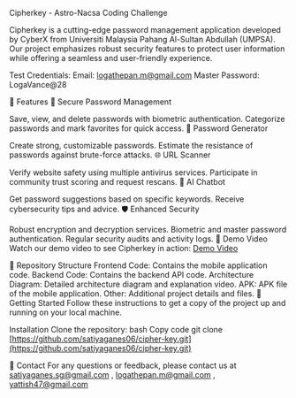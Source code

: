 Cipherkey - Astro-Nacsa Coding Challenge

Cipherkey is a cutting-edge password management application developed by CyberX from Universiti Malaysia Pahang Al-Sultan Abdullah (UMPSA). Our project emphasizes robust security features to protect user information while offering a seamless and user-friendly experience.

Test Credentials:
Email: logathepan.m@gmail.com
Master Password: LogaVance@28

🌟 Features
🔐 Secure Password Management

Save, view, and delete passwords with biometric authentication.
Categorize passwords and mark favorites for quick access.
🔑 Password Generator

Create strong, customizable passwords.
Estimate the resistance of passwords against brute-force attacks.
🌐 URL Scanner

Verify website safety using multiple antivirus services.
Participate in community trust scoring and request rescans.
🤖 AI Chatbot

Get password suggestions based on specific keywords.
Receive cybersecurity tips and advice.
🛡 Enhanced Security

Robust encryption and decryption services.
Biometric and master password authentication.
Regular security audits and activity logs.
🎥 Demo Video
Watch our demo video to see Cipherkey in action: [Demo Video](https://youtu.be/zwPOR007MB8)

📁 Repository Structure
Frontend Code: Contains the mobile application code.
Backend Code: Contains the backend API code.
Architecture Diagram: Detailed architecture diagram and explanation video.
APK: APK file of the mobile application.
Other: Additional project details and files.
🚀 Getting Started
Follow these instructions to get a copy of the project up and running on your local machine.

Installation
Clone the repository:
bash
Copy code
git clone [https://github.com/satiyaganes06/cipher-key.git](https://github.com/satiyaganes06/cipher-key.git)

📧 Contact
For any questions or feedback, please contact us at satiyaganes.sg@gmail.com , logathepan.m@gmail.com , yattish47@gmail.com
